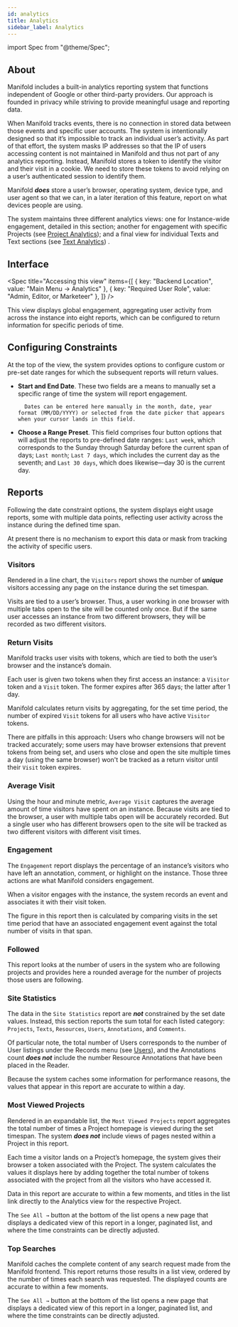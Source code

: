 ```yaml
---
id: analytics
title: Analytics
sidebar_label: Analytics
---
```


import Spec from "@theme/Spec";

## About

Manifold includes a built-in analytics reporting system that functions independent of Google or other third-party providers. Our approach is founded in privacy while striving to provide meaningful usage and reporting data.

When Manifold tracks events, there is no connection in stored data between those events and specific user accounts. The system is intentionally designed so that it’s impossible to track an individual user’s activity. As part of that effort, the system masks IP addresses so that the IP of users accessing content is not maintained in Manifold and thus not part of any analytics reporting. Instead, Manifold stores a token to identify the visitor and their visit in a cookie. We need to store these tokens to avoid relying on a user’s authenticated session to identify them.

Manifold **_does_** store a user’s browser, operating system, device type, and user agent so that we can, in a later iteration of this feature, report on what devices people are using.

The system maintains three different analytics views: one for Instance-wide engagement, detailed in this section; another for engagement with specific Projects (see [Project Analytics](../backend/projects.md#analytics)); and a final view for individual Texts and Text sections (see [Text Analytics](../backend/text.md#analytics)) .

## Interface

<Spec
    title="Accessing this view"
    items={[
        { key: "Backend Location", value: "Main Menu → Analytics" },
        { key: "Required User Role", value: "Admin, Editor, or Marketeer" },
    ]}
/>

This view displays global engagement, aggregating user activity from across the instance into eight reports, which can be configured to return information for specific periods of time.

## Configuring Constraints

At the top of the view, the system provides options to configure custom or pre-set date ranges for which the subsequent reports will return values.

- **Start and End Date**. These two fields are a means to manually set a specific range of time the system will report engagement.

      	Dates can be entered here manually in the month, date, year format (MM/DD/YYYY) or selected from the date picker that appears when your cursor lands in this field.

- **Choose a Range Preset**. This field comprises four button options that will adjust the reports to pre-defined date ranges: `Last week`, which corresponds to the Sunday through Saturday before the current span of days; `Last month`; `Last 7 days`, which includes the current day as the seventh; and `Last 30 days`, which does likewise—day 30 is the current day.

## Reports

Following the date constraint options, the system displays eight usage reports, some with multiple data points, reflecting user activity across the instance during the defined time span.

At present there is no mechanism to export this data or mask from tracking the activity of specific users.

### Visitors

Rendered in a line chart, the `Visitors` report shows the number of **_unique_** visitors accessing any page on the instance during the set timespan.

Visits are tied to a user’s browser. Thus, a user working in one browser with multiple tabs open to the site will be counted only once. But if the same user accesses an instance from two different browsers, they will be recorded as two different visitors.

### Return Visits

Manifold tracks user visits with tokens, which are tied to both the user’s browser and the instance’s domain.

Each user is given two tokens when they first access an instance: a `Visitor` token and a `Visit` token. The former expires after 365 days; the latter after 1 day.

Manifold calculates return visits by aggregating, for the set time period, the number of expired `Visit` tokens for all users who have active `Visitor` tokens.

There are pitfalls in this approach: Users who change browsers will not be tracked accurately; some users may have browser extensions that prevent tokens from being set, and users who close and open the site multiple times a day (using the same browser) won't be tracked as a return visitor until their `Visit` token expires.

### Average Visit

Using the hour and minute metric, `Average Visit` captures the average amount of time visitors have spent on an instance. Because visits are tied to the browser, a user with multiple tabs open will be accurately recorded. But a single user who has different browsers open to the site will be tracked as two different visitors with different visit times.

### Engagement

The `Engagement` report displays the percentage of an instance’s visitors who have left an annotation, comment, or highlight on the instance. Those three actions are what Manifold considers engagement.

When a visitor engages with the instance, the system records an event and associates it with their visit token.

The figure in this report then is calculated by comparing visits in the set time period that have an associated engagement event against the total number of visits in that span.

### Followed

This report looks at the number of users in the system who are following projects and provides here a rounded average for the number of projects those users are following.

### Site Statistics

The data in the `Site Statistics` report are **_not_** constrained by the set date values. Instead, this section reports the sum total for each listed category: `Projects`, `Texts`, `Resources`, `Users`, `Annotations`, and `Comments`.

Of particular note, the total number of Users corresponds to the number of User listings under the Records menu (see [Users](../backend/users.md)), and the Annotations count **_does not_** include the number Resource Annotations that have been placed in the Reader.

Because the system caches some information for performance reasons, the values that appear in this report are accurate to within a day.

### Most Viewed Projects

Rendered in an expandable list, the `Most Viewed Projects` report aggregates the total number of times a Project homepage is viewed during the set timespan. The system **_does not_** include views of pages nested within a Project in this report.

Each time a visitor lands on a Project’s homepage, the system gives their browser a token associated with the Project. The system calculates the values it displays here by adding together the total number of tokens associated with the project from all the visitors who have accessed it.

Data in this report are accurate to within a few moments, and titles in the list link directly to the Analytics view for the respective Project.

The `See All →` button at the bottom of the list opens a new page that displays a dedicated view of this report in a longer, paginated list, and where the time constraints can be directly adjusted.

### Top Searches

Manifold caches the complete content of any search request made from the Manifold frontend. This report returns those results in a list view, ordered by the number of times each search was requested. The displayed counts are accurate to within a few moments.

The `See All →` button at the bottom of the list opens a new page that displays a dedicated view of this report in a longer, paginated list, and where the time constraints can be directly adjusted.
